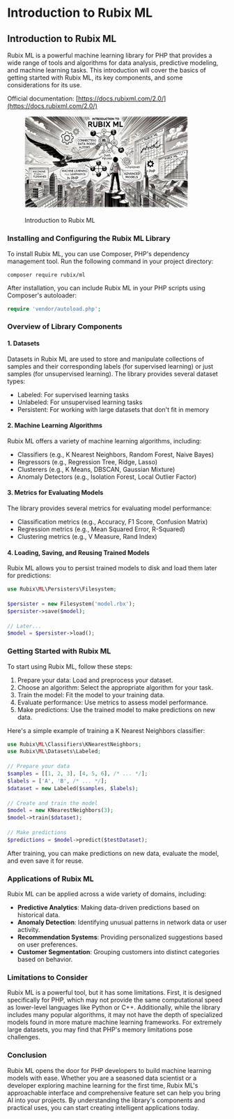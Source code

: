 # Introduction to Rubix ML

## Introduction to Rubix ML

Rubix ML is a powerful machine learning library for PHP that provides a wide range of tools and algorithms for data analysis, predictive modeling, and machine learning tasks. This introduction will cover the basics of getting started with Rubix ML, its key components, and some considerations for its use.

Official documentation: [https://docs.rubixml.com/2.0/](https://docs.rubixml.com/2.0/)

<div align="left"><figure><img src="../../.gitbook/assets/image (1) (1) (1) (1).png" alt="" width="375"><figcaption><p>Introduction to Rubix ML</p></figcaption></figure></div>

### Installing and Configuring the Rubix ML Library

To install Rubix ML, you can use Composer, PHP's dependency management tool. Run the following command in your project directory:

```
composer require rubix/ml
```

After installation, you can include Rubix ML in your PHP scripts using Composer's autoloader:

```php
require 'vendor/autoload.php';
```

### Overview of Library Components

#### 1. Datasets

Datasets in Rubix ML are used to store and manipulate collections of samples and their corresponding labels (for supervised learning) or just samples (for unsupervised learning). The library provides several dataset types:

* Labeled: For supervised learning tasks
* Unlabeled: For unsupervised learning tasks
* Persistent: For working with large datasets that don't fit in memory

#### 2. Machine Learning Algorithms

Rubix ML offers a variety of machine learning algorithms, including:

* Classifiers (e.g., K Nearest Neighbors, Random Forest, Naive Bayes)
* Regressors (e.g., Regression Tree, Ridge, Lasso)
* Clusterers (e.g., K Means, DBSCAN, Gaussian Mixture)
* Anomaly Detectors (e.g., Isolation Forest, Local Outlier Factor)

#### 3. Metrics for Evaluating Models

The library provides several metrics for evaluating model performance:

* Classification metrics (e.g., Accuracy, F1 Score, Confusion Matrix)
* Regression metrics (e.g., Mean Squared Error, R-Squared)
* Clustering metrics (e.g., V Measure, Rand Index)

#### 4. Loading, Saving, and Reusing Trained Models

Rubix ML allows you to persist trained models to disk and load them later for predictions:

```php
use Rubix\ML\Persisters\Filesystem;

$persister = new Filesystem('model.rbx');
$persister->save($model);

// Later...
$model = $persister->load();
```

### Getting Started with Rubix ML

To start using Rubix ML, follow these steps:

1. Prepare your data: Load and preprocess your dataset.
2. Choose an algorithm: Select the appropriate algorithm for your task.
3. Train the model: Fit the model to your training data.
4. Evaluate performance: Use metrics to assess model performance.
5. Make predictions: Use the trained model to make predictions on new data.

Here's a simple example of training a K Nearest Neighbors classifier:

```php
use Rubix\ML\Classifiers\KNearestNeighbors;
use Rubix\ML\Datasets\Labeled;

// Prepare your data
$samples = [[1, 2, 3], [4, 5, 6], /* ... */];
$labels = ['A', 'B', /* ... */];
$dataset = new Labeled($samples, $labels);

// Create and train the model
$model = new KNearestNeighbors(3);
$model->train($dataset);

// Make predictions
$predictions = $model->predict($testDataset);
```

After training, you can make predictions on new data, evaluate the model, and even save it for reuse.

### Applications of Rubix ML

Rubix ML can be applied across a wide variety of domains, including:

* **Predictive Analytics**: Making data-driven predictions based on historical data.
* **Anomaly Detection**: Identifying unusual patterns in network data or user activity.
* **Recommendation Systems**: Providing personalized suggestions based on user preferences.
* **Customer Segmentation**: Grouping customers into distinct categories based on behavior.

### Limitations to Consider

Rubix ML is a powerful tool, but it has some limitations. First, it is designed specifically for PHP, which may not provide the same computational speed as lower-level languages like Python or C++. Additionally, while the library includes many popular algorithms, it may not have the depth of specialized models found in more mature machine learning frameworks. For extremely large datasets, you may find that PHP's memory limitations pose challenges.

### Conclusion

Rubix ML opens the door for PHP developers to build machine learning models with ease. Whether you are a seasoned data scientist or a developer exploring machine learning for the first time, Rubix ML's approachable interface and comprehensive feature set can help you bring AI into your projects. By understanding the library's components and practical uses, you can start creating intelligent applications today.
